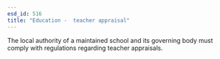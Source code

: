 ```yaml
---
esd_id: 516
title: "Education -  teacher appraisal"
---
```


The local authority of a maintained school and its governing body must comply with regulations regarding teacher appraisals.

